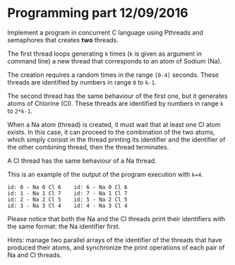 # Programming part 12/09/2016

Implement a program in concurrent C language using Pthreads and semaphores that creates **two** threads.

The first thread loops generating `k` times (`k` is given as argument in command line) a new thread that 
corresponds to an atom of Sodium (Na).

The creation requires a random times in the range `[0-4]` seconds. 
These threads are identified by numbers in range `0` to `k-1`.
 
The second thread has the same behaviour of the first one, but it generates atoms of Chlorine (Cl). 
These threads are identified by numbers in range `k` to `2*k-1`.

When a Na atom (thread) is created, it must wait that at least one Cl atom exists. In this case, 
it can proceed to the combination of the two atoms, which simply consist in the thread printing 
its identifier and the identifier of the other combining thread, then the thread terminates.

A Cl thread has the same behaviour of a Na thread.

This is an example of the output of the program execution with `k=4`.

```text
id: 0 - Na 0 Cl 6    id: 6 - Na 0 Cl 6
id: 1 - Na 1 Cl 7    id: 7 - Na 1 Cl 7
id: 2 - Na 2 Cl 5    id: 5 - Na 2 Cl 5
id: 3 - Na 3 Cl 4    id: 4 - Na 3 Cl 4
```

Please notice that both the Na and the Cl threads print their identifiers with the same format: the Na identifier first.

Hints: manage two parallel arrays of the identifier of the threads that have produced their atoms, 
and synchronize the print operations of each pair of Na and Cl threads.
